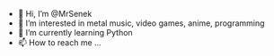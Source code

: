 - 👋 Hi, I’m @MrSenek
- 👀 I’m interested in metal music, video games, anime, programming
- 🌱 I’m currently learning Python
- 📫 How to reach me ...

<!---
MrSenek/MrSenek is a ✨ special ✨ repository because its `README.md` (this file) appears on your GitHub profile.
You can click the Preview link to take a look at your changes.
--->
